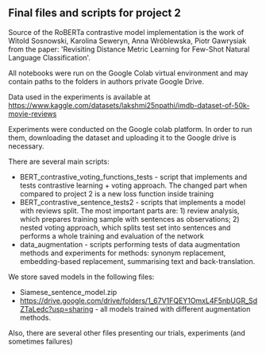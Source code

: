 ## Final files and scripts for project 2

Source of the RoBERTa contrastive model implementation is the work of Witold Sosnowski, Karolina Seweryn, Anna Wróblewska, Piotr Gawrysiak from the paper: 'Revisiting Distance Metric Learning for Few-Shot Natural Language Classification'.

All notebooks were run on the Google Colab virtual environment and may contain paths to the folders in authors private Google Drive.

Data used in the experiments is available at https://www.kaggle.com/datasets/lakshmi25npathi/imdb-dataset-of-50k-movie-reviews

Experiments were conducted on the Google colab platform. In order to run them, downloading the dataset and uploading it to the Google drive is necessary. 

There are several main scripts:
* BERT_contrastive_voting_functions_tests - script that implements and tests contrastive learning + voting approach. The changed part when compared to project 2 is a new loss function inside training
* BERT_contrastive_sentence_tests2 - scripts that implements a model with reviews split. The most important parts are: 1) review analysis, which prepares training sample with sentences as observations; 2) nested voting approach, which splits test set into sentences and performs a whole training and evaluation of the network
* data_augmentation - scripts performing tests of data augmentation methods and experiments for methods: synonym replacement, embedding-based replacement, summarising text and back-translation.

We store saved models in the following files:
* Siamese_sentence_model.zip 
* https://drive.google.com/drive/folders/1_67V1FQEY1OmxL4F5nbUGR_SdZTaLedc?usp=sharing - all models trained with different augmentation methods. 

Also, there are several other files presenting our trials, experiments (and sometimes failures)


